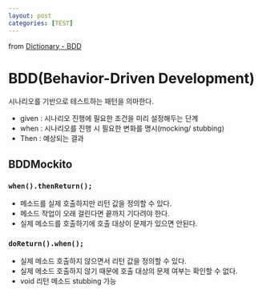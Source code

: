 ```yaml
---
layout: post
categories: [TEST]
---
```

from [Dictionary - BDD](https://github.com/newkayak12/Dictionary/blob/master/test/01.BDD.md)



# BDD(Behavior-Driven Development)

시나리오를 기반으로 테스트하는 패턴을 의마한다. 

- given : 시나리오 진행에 필요한 조건을 미리 설정해두는 단계
- when : 시나리오를 진행 시 필요한 변화를 명시(mocking/ stubbing)
- Then : 예상되는 결과 

## BDDMockito
###  `when().thenReturn();`
- 메소드를 실제 호출하지만 리턴 값을 정의할 수 있다. 
- 메소드 작업이 오래 걸린다면 끝까지 기다려야 한다.
- 실제 메소드를 호출하기에 호출 대상이 문제가 있으면 안된다.
    
###  `doReturn().when();`
- 실제 메소드 호출하지 않으면서 리턴 값을 정의할 수 있다.
- 실제 메소드 호출하지 않기 때문에 호출 대상의 문제 여부는 확인할 수 없다.
- void 리턴 메소드 stubbing 가능
